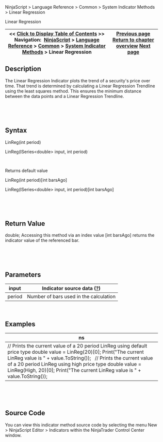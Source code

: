 ﻿


NinjaScript \> Language Reference \> Common \> System Indicator Methods \> Linear Regression






















Linear Regression







| \<\< [Click to Display Table of Contents](linear_regression.md) \>\> **Navigation:**     [NinjaScript](ninjascript-1.md) \> [Language Reference](language_reference_wip-1.md) \> [Common](common-1.md) \> [System Indicator Methods](indicators-1.md) \> Linear Regression | [Previous page](keyreversalup-1.md) [Return to chapter overview](indicators-1.md) [Next page](linear_regression_intercept-1.md) |
| --- | --- |











## Description


The Linear Regression Indicator plots the trend of a security's price over time. That trend is determined by calculating a Linear Regression Trendline using the least squares method. This ensures the minimum distance between the data points and a Linear Regression Trendline.


 


 


## Syntax


LinReg(int period)  

LinReg(ISeries\<double\> input, int period)


 


Returns default value  

LinReg(int period)\[int barsAgo]  

LinReg(ISeries\<double\> input, int period)\[int barsAgo]


 


 


## Return Value


double; Accessing this method via an index value \[int barsAgo] returns the indicator value of the referenced bar.


 


 


## Parameters




| input | Indicator source data ([?](valid_input_data_for_indicator-1.md)) |
| --- | --- |
| period | Number of bars used in the calculation |



 


## 


## Examples




| ns |
| --- |
| // Prints the current value of a 20 period LinReg using default price type double value \= LinReg(20)\[0]; Print("The current LinReg value is " \+ value.ToString());   // Prints the current value of a 20 period LinReg using high price type double value \= LinReg(High, 20)\[0]; Print("The current LinReg value is " \+ value.ToString()); |



 


 


## Source Code


You can view this indicator method source code by selecting the menu New \> NinjaScript Editor \> Indicators within the NinjaTrader Control Center window.









